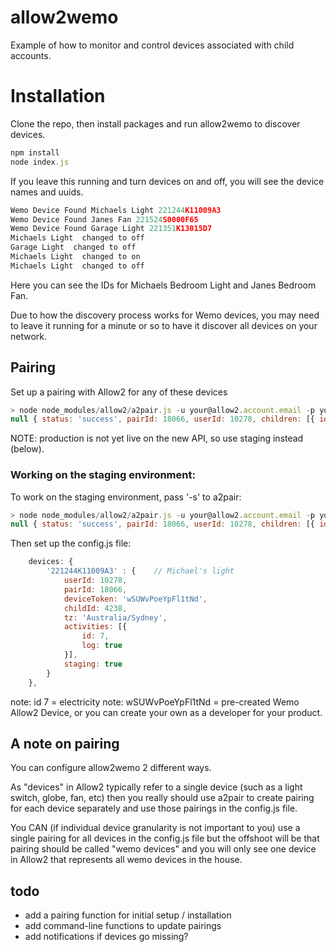 allow2wemo
==========

Example of how to monitor and control devices associated with child accounts.

# Installation

Clone the repo, then install packages and run allow2wemo to discover devices.

```js
npm install
node index.js
```

If you leave this running and turn devices on and off, you will see the device names
and uuids.

```js
Wemo Device Found Michaels Light 221244K11009A3
Wemo Device Found Janes Fan 221524S0000F65
Wemo Device Found Garage Light 221351K13015D7
Michaels Light  changed to off
Garage Light  changed to off
Michaels Light  changed to on
Michaels Light  changed to off
```

Here you can see the IDs for Michaels Bedroom Light and Janes Bedroom Fan.

Due to how the discovery process works for Wemo devices, you may need to leave it running for a minute or so
to have it discover all devices on your network.

## Pairing

Set up a pairing with Allow2 for any of these devices

```js
> node node_modules/allow2/a2pair.js -u your@allow2.account.email -p yourpassword 221244K11009A3 "Michaels Light"
null { status: 'success', pairId: 18066, userId: 10278, children: [{ id: 4238, name: 'Michael' }, { id: 76533, name: 'Jane' }] }
```
NOTE: production is not yet live on the new API, so use staging instead (below).

### Working on the staging environment:

To work on the staging environment, pass '-s' to a2pair:

```js
> node node_modules/allow2/a2pair.js -u your@allow2.account.email -p yourpassword -s 221244K11009A3 "Michaels Light"
null { status: 'success', pairId: 18066, userId: 10278, children: [{ id: 4238, name: 'Michael' }, { id: 76533, name: 'Jane' }] }
```

Then set up the config.js file:

```js
    devices: {
        '221244K11009A3' : {    // Michael's light
            userId: 10278,
            pairId: 18066,
            deviceToken: 'wSUWvPoeYpFl1tNd',
            childId: 4238,
            tz: 'Australia/Sydney',
            activities: [{
                id: 7,
                log: true
            }],
            staging: true
        }
    },
```
note: id 7 = electricity
note: wSUWvPoeYpFl1tNd = pre-created Wemo Allow2 Device, or you can create your own as a developer for your product.

## A note on pairing

You can configure allow2wemo 2 different ways.

As "devices" in Allow2 typically refer to a single device (such as a light switch, globe, fan, etc)
then you really should use a2pair to create pairing for each device separately and use those pairings in the config.js file.

You CAN (if individual device granularity is not important to you) use a single pairing for all devices in the config.js file
but the offshoot will be that pairing should be called "wemo devices" and you will only see one device in Allow2 that represents all
wemo devices in the house.

## todo

* add a pairing function for initial setup / installation
* add command-line functions to update pairings
* add notifications if devices go missing?